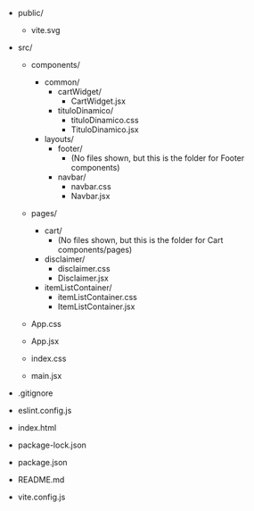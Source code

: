 - public/
  - vite.svg

- src/
  - components/
    - common/
      - cartWidget/
        - CartWidget.jsx
      - tituloDinamico/
        - tituloDinamico.css
        - TituloDinamico.jsx
    - layouts/
      - footer/
        - (No files shown, but this is the folder for Footer components)
      - navbar/
        - navbar.css
        - Navbar.jsx
  - pages/
    - cart/
      - (No files shown, but this is the folder for Cart components/pages)
    - disclaimer/
      - disclaimer.css
      - Disclaimer.jsx
    - itemListContainer/
      - itemListContainer.css
      - ItemListContainer.jsx

  - App.css
  - App.jsx
  - index.css
  - main.jsx

- .gitignore
- eslint.config.js
- index.html
- package-lock.json
- package.json
- README.md
- vite.config.js
